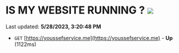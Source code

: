 # IS MY WEBSITE RUNNING ? [![](https://img.shields.io/static/v1?label=Sponsor&message=%E2%9D%A4&logo=GitHub&color=%23fe8e86)](https://github.com/sponsors/<username>)

Last updated: **5/28/2023, 3:20:48 PM**

- `GET` [https://youssefservice.me](https://youssefservice.me) - **Up** (1122ms)
